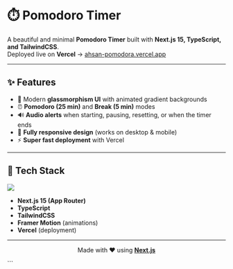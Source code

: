 # ⏱️ Pomodoro Timer  



A beautiful and minimal **Pomodoro Timer** built with **Next.js 15, TypeScript, and TailwindCSS**.  
Deployed live on **Vercel** → [ahsan-pomodora.vercel.app](https://ahsan-pomodora.vercel.app/)  

---

## ✨ Features  
- 🎨 Modern **glassmorphism UI** with animated gradient backgrounds  
- ⏰ **Pomodoro (25 min)** and **Break (5 min)** modes  
- 🔊 **Audio alerts** when starting, pausing, resetting, or when the timer ends  
- 📱 **Fully responsive design** (works on desktop & mobile)  
- ⚡ **Super fast deployment** with Vercel  

---

## 🚀 Tech Stack  

<p align="left">
  <img src="https://skillicons.dev/icons?i=nextjs,typescript,tailwind,vercel,git,github" />
</p>

- **Next.js 15 (App Router)**  
- **TypeScript**  
- **TailwindCSS**  
- **Framer Motion** (animations)  
- **Vercel** (deployment)  

---


<p align="center"> Made with ❤️ using <a href="https://nextjs.org/" target="_blank"><b>Next.js</b></a> </p> ```
